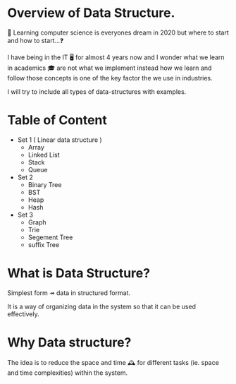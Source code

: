 # Overview of Data Structure.

📖 Learning computer science is everyones dream in 2020 but where to start and how to start...❓

I have being in the IT 🖥 for almost 4 years now and I wonder what we learn in academics 🎓 are not what we implement instead how we learn and follow those concepts is one of the key factor the we use in industries.

I will try to include all types of data-structures with examples. 

# Table of Content
- Set 1 ( Linear data structure )
  - Array
  - Linked List
  - Stack
  - Queue
- Set 2
  - Binary Tree
  - BST
  - Heap
  - Hash
- Set 3
  - Graph
  - Trie
  - Segement Tree
  - suffix Tree

# What is Data Structure?

Simplest form ↠ data in structured format.

It is a way of organizing data in the system so that it can be used effectively. 

# Why Data structure?

The idea is to reduce the space and time 🕰 for different tasks (ie. space and time complexities) within the system.


